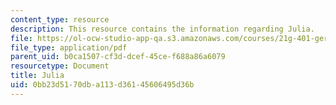 ```yaml
---
content_type: resource
description: This resource contains the information regarding Julia.
file: https://ol-ocw-studio-app-qa.s3.amazonaws.com/courses/21g-401-german-i-fall-2008/0bb23d5170dba113d36145606495d36b_MIT21G_401F08_julia.pdf
file_type: application/pdf
parent_uid: b0ca1507-cf3d-dcef-45ce-f688a86a6079
resourcetype: Document
title: Julia
uid: 0bb23d51-70db-a113-d361-45606495d36b
---
```

